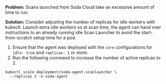 **Problem:** Scans launched from Soda Cloud take an excessive amount of time to run.

**Solution:** Consider adjusting the number of replicas for idle workers with kubectl. Launch extra idle workers so at scan time, the agent can hand over instructions to an already running idle Scan Launcher to avoid the start-from-scratch setup time for a pod. 
1. Ensure that the agent was deployed with the `core` configurations for `idle: true` and `replicas: 1` or more.
2. Run the following command to increase the number of active replicas to 2.
```shell
kubectl scale deployment/soda-agent-scanlauncher \
  --replicas 2 -n soda-agent
```